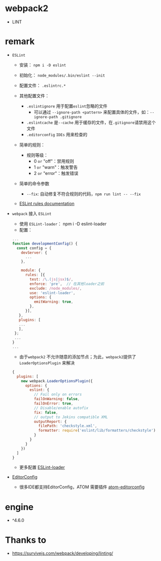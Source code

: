 # webpack2

  + LINT


# remark

  + `ESLint`
    - 安装： `npm i -D eslint`
    - 初始化： `node_modules/.bin/eslint --init`
    - 配置文件： `.eslintrc.*`
    - 其他配置文件：
      + `.eslintignore` 用于配置`eslint`忽略的文件
        - 可以通过  `--ignore-path <pattern>` 来配置具体的文件，如：`--ignore-path .gitignore`
      + `.eslintcache`  是`--cache` 用于缓存的文件，在`.gitignore`请禁用这个文件
      + `.editorconfig` `IDEs` 用来检查的
    - 简单的规则：
      + 规则等级：  
        - 0 `or` "off"：禁用规则
        - 1 `or` "warn"：触发警告
        - 2 `or` "error"：触发错误
    - 简单的命令参数
      + `--fix`: 自动修复不符合规则的代码，`npm run lint -- --fix`

    - [ESLint rules documentation](http://eslint.org/docs/rules/)

  + `webpack` 接入 `ESLint`  
    - 使用 `ESLint-loader`： npm i -D eslint-loader
    - 配置：  
     ```js
     ...
     function developmentConfig() {
       const config = {
         devServer: {
           ...
         },

         module: {
           rules: [{
             test: /\.(js|jsx)$/,
             enforce: 'pre',  // 在其他loader之前
             exclude: /node_modules/,
             use: 'eslint-loader',
             options: {
               emitWarning: true,
             },
           }],
        },
        plugins: [
        ...
        ],
      };
      ...
    }
    ...
    ```

    - 由于`webpack2` 不允许随意的添加节点；为此，`webpack2`提供了 `LoaderOptionsPlugin` 来解决  
    ```js  
    {
      plugins: [
        new webpack.LoaderOptionsPlugin({
          options: {
            eslint: {
              // Fail only on errors
              failOnWarning: false,
              failOnError: true,
              // Disable/enable autofix
              fix: false,
              // output to Jekins compatible XML
              outputReport: {
                filePath: 'checkstyle.xml',
                formatter: require('eslint/lib/formatters/checkstyle')
              }
            }
          }
        })
      ]
    }  
    ```
    -  更多配置  [ESLint-loader](https://github.com/MoOx/eslint-loader)

  + [EditorConfig](http://editorconfig.org/)
    - 很多IDE都支持EditorConfig，ATOM  需要插件  [atom-editorconfig](https://atom.io/packages/editorconfig)




# engine
 - ^4.6.0

# Thanks to

+ https://survivejs.com/webpack/developing/linting/
